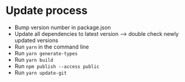 # Update process

- Bump version number in package.json
- Update all dependencies to latest version
  —> double check newly updated versions
- Run `yarn` in the command line
- Run `yarn generate-types`
- Run `yarn build`
- Run `npm publish --access public`
- Run `yarn update-git`
